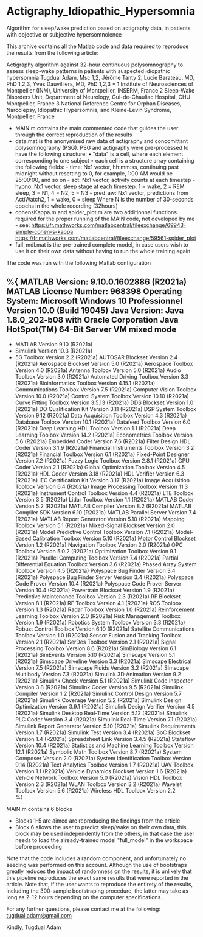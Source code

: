 # Actigraphy_Idiopathic_Hypersomnia
Algorithm for sleep/wake prediction based on actigraphy data, in patients with objective or subjective hypersomnolence

This archive contains all the Matlab code and data required to reproduce the results from the following article:

Actigraphy algorithm against 32-hour continuous polysomnography to assess sleep-wake patterns in patients with suspected idiopathic hypersomnia
Tugdual Adam, Msc 1,2, Jérôme Tanty 2, Lucie Barateau, MD, PhD 1,2,3, Yves Dauvilliers, MD, PhD 1,2,3 *
1 Institute of Neurosciences of Montpellier (INM), University of Montpellier, INSERM, France 
2 Sleep-Wake Disorders Unit, Department of Neurology, Gui-de-Chauliac Hospital, CHU Montpellier, France
3 National Reference Centre for Orphan Diseases, Narcolepsy, Idiopathic Hypersomnia, and Kleine-Levin Syndrome, Montpellier, France

- MAIN.m contains the main commented code that guides the user through the correct reproduction of the results
- data.mat is the anonymised raw data of actigraphy and concomittant polysomnography (PSG). PSG and actigraphy were pre-processed to have the following structure:
  • "data" is a cell, where each element corresponding to one subject
  • each cell is a structure array containing the following fields: 
      - time: Nx1 vector, hh:mm:ss, continuing past midnight without resetting to 0, for example, 1:00 AM would be 25:00:00, and so on
      - act: Nx1 vector, activity counts at each timestep
      - hypno: Nx1 vector, sleep stage at each timestep: 1 = wake, 2 = REM sleep, 3 = N1, 4 = N2, 5 = N3
      - pred_aw: Nx1 vector, predictions from ActiWatch2, 1 = wake, 0 = sleep
      Where N is the number of 30-seconds epochs in the whole recording (32hours)
- cohensKappa.m and spider_plot.m are two additionnal functions required for the proper running of the MAIN code, not developed by me
       - see: https://fr.mathworks.com/matlabcentral/fileexchange/69943-simple-cohen-s-kappa      https://fr.mathworks.com/matlabcentral/fileexchange/59561-spider_plot
- full_mdl.mat is the pre-trained complete model, in case users wish to use it on their own data without having to run the whole training again

The code was run with the following Matlab configuration 

%{
MATLAB Version: 9.10.0.1602886 (R2021a)
 MATLAB License Number: 968398
Operating System: Microsoft Windows 10 Professionnel Version 10.0 (Build 19045)
Java Version: Java 1.8.0_202-b08 with Oracle Corporation Java HotSpot(TM) 64-Bit Server VM mixed mode
-----------------------------------------------------------------------------------------------------
- MATLAB                                                Version 9.10        (R2021a)
- Simulink                                              Version 10.3        (R2021a)
- 5G Toolbox                                            Version 2.2         (R2021a)
AUTOSAR Blockset                                      Version 2.4         (R2021a)
Aerospace Blockset                                    Version 5.0         (R2021a)
Aerospace Toolbox                                     Version 4.0         (R2021a)
Antenna Toolbox                                       Version 5.0         (R2021a)
Audio Toolbox                                         Version 3.0         (R2021a)
Automated Driving Toolbox                             Version 3.3         (R2021a)
Bioinformatics Toolbox                                Version 4.15.1      (R2021a)
Communications Toolbox                                Version 7.5         (R2021a)
Computer Vision Toolbox                               Version 10.0        (R2021a)
Control System Toolbox                                Version 10.10       (R2021a)
Curve Fitting Toolbox                                 Version 3.5.13      (R2021a)
DDS Blockset                                          Version 1.0         (R2021a)
DO Qualification Kit                                  Version 3.11        (R2021a)
DSP System Toolbox                                    Version 9.12        (R2021a)
Data Acquisition Toolbox                              Version 4.3         (R2021a)
Database Toolbox                                      Version 10.1        (R2021a)
Datafeed Toolbox                                      Version 6.0         (R2021a)
Deep Learning HDL Toolbox                             Version 1.1         (R2021a)
Deep Learning Toolbox                                 Version 14.2        (R2021a)
Econometrics Toolbox                                  Version 5.6         (R2021a)
Embedded Coder                                        Version 7.6         (R2021a)
Filter Design HDL Coder                               Version 3.1.9       (R2021a)
Financial Instruments Toolbox                         Version 3.2         (R2021a)
Financial Toolbox                                     Version 6.1         (R2021a)
Fixed-Point Designer                                  Version 7.2         (R2021a)
Fuzzy Logic Toolbox                                   Version 2.8.1       (R2021a)
GPU Coder                                             Version 2.1         (R2021a)
Global Optimization Toolbox                           Version 4.5         (R2021a)
HDL Coder                                             Version 3.18        (R2021a)
HDL Verifier                                          Version 6.3         (R2021a)
IEC Certification Kit                                 Version 3.17        (R2021a)
Image Acquisition Toolbox                             Version 6.4         (R2021a)
Image Processing Toolbox                              Version 11.3        (R2021a)
Instrument Control Toolbox                            Version 4.4         (R2021a)
LTE Toolbox                                           Version 3.5         (R2021a)
Lidar Toolbox                                         Version 1.1         (R2021a)
MATLAB Coder                                          Version 5.2         (R2021a)
MATLAB Compiler                                       Version 8.2         (R2021a)
MATLAB Compiler SDK                                   Version 6.10        (R2021a)
MATLAB Parallel Server                                Version 7.4         (R2021a)
MATLAB Report Generator                               Version 5.10        (R2021a)
Mapping Toolbox                                       Version 5.1         (R2021a)
Mixed-Signal Blockset                                 Version 2.0         (R2021a)
Model Predictive Control Toolbox                      Version 7.1         (R2021a)
Model-Based Calibration Toolbox                       Version 5.10        (R2021a)
Motor Control Blockset                                Version 1.2         (R2021a)
Navigation Toolbox                                    Version 2.0         (R2021a)
OPC Toolbox                                           Version 5.0.2       (R2021a)
Optimization Toolbox                                  Version 9.1         (R2021a)
Parallel Computing Toolbox                            Version 7.4         (R2021a)
Partial Differential Equation Toolbox                 Version 3.6         (R2021a)
Phased Array System Toolbox                           Version 4.5         (R2021a)
Polyspace Bug Finder                                  Version 3.4         (R2021a)
Polyspace Bug Finder Server                           Version 3.4         (R2021a)
Polyspace Code Prover                                 Version 10.4        (R2021a)
Polyspace Code Prover Server                          Version 10.4        (R2021a)
Powertrain Blockset                                   Version 1.9         (R2021a)
Predictive Maintenance Toolbox                        Version 2.3         (R2021a)
RF Blockset                                           Version 8.1         (R2021a)
RF Toolbox                                            Version 4.1         (R2021a)
ROS Toolbox                                           Version 1.3         (R2021a)
Radar Toolbox                                         Version 1.0         (R2021a)
Reinforcement Learning Toolbox                        Version 2.0         (R2021a)
Risk Management Toolbox                               Version 1.9         (R2021a)
Robotics System Toolbox                               Version 3.3         (R2021a)
Robust Control Toolbox                                Version 6.10        (R2021a)
Satellite Communications Toolbox                      Version 1.0         (R2021a)
Sensor Fusion and Tracking Toolbox                    Version 2.1         (R2021a)
SerDes Toolbox                                        Version 2.1         (R2021a)
Signal Processing Toolbox                             Version 8.6         (R2021a)
SimBiology                                            Version 6.1         (R2021a)
SimEvents                                             Version 5.10        (R2021a)
Simscape                                              Version 5.1         (R2021a)
Simscape Driveline                                    Version 3.3         (R2021a)
Simscape Electrical                                   Version 7.5         (R2021a)
Simscape Fluids                                       Version 3.2         (R2021a)
Simscape Multibody                                    Version 7.3         (R2021a)
Simulink 3D Animation                                 Version 9.2         (R2021a)
Simulink Check                                        Version 5.1         (R2021a)
Simulink Code Inspector                               Version 3.8         (R2021a)
Simulink Coder                                        Version 9.5         (R2021a)
Simulink Compiler                                     Version 1.2         (R2021a)
Simulink Control Design                               Version 5.7         (R2021a)
Simulink Coverage                                     Version 5.2         (R2021a)
Simulink Design Optimization                          Version 3.9.1       (R2021a)
Simulink Design Verifier                              Version 4.5         (R2021a)
Simulink Desktop Real-Time                            Version 5.12        (R2021a)
Simulink PLC Coder                                    Version 3.4         (R2021a)
Simulink Real-Time                                    Version 7.1         (R2021a)
Simulink Report Generator                             Version 5.10        (R2021a)
Simulink Requirements                                 Version 1.7         (R2021a)
Simulink Test                                         Version 3.4         (R2021a)
SoC Blockset                                          Version 1.4         (R2021a)
Spreadsheet Link                                      Version 3.4.5       (R2021a)
Stateflow                                             Version 10.4        (R2021a)
Statistics and Machine Learning Toolbox               Version 12.1        (R2021a)
Symbolic Math Toolbox                                 Version 8.7         (R2021a)
System Composer                                       Version 2.0         (R2021a)
System Identification Toolbox                         Version 9.14        (R2021a)
Text Analytics Toolbox                                Version 1.7         (R2021a)
UAV Toolbox                                           Version 1.1         (R2021a)
Vehicle Dynamics Blockset                             Version 1.6         (R2021a)
Vehicle Network Toolbox                               Version 5.0         (R2021a)
Vision HDL Toolbox                                    Version 2.3         (R2021a)
WLAN Toolbox                                          Version 3.2         (R2021a)
Wavelet Toolbox                                       Version 5.6         (R2021a)
Wireless HDL Toolbox                                  Version 2.2  
%}


MAIN.m contains 6 blocks
- Blocks 1-5 are aimed are reproducing the findings from the article
- Block 6 allows the user to predict sleep/wake on their own data, this block may be used independently from the others, in that case the user needs to load the already-trained model "full_model" in the workspace before proceeding 

Note that the code includes a random component, and unfortunately no seeding was performed on this account. 
Although the use of bootstraps greatly reduces the impact of randomness on the results, it is unlikely that this pipeline reproduces the exact same results that were reported in the article.
Note that, if the user wants to reproduce the entirety of the results, including the 300-sample bootstraping procedure, the latter may take as long as 2-12 hours depending on the computer specifications.

For any further questions, please contact me at the following:
tugdual.adam@gmail.com

Kindly, Tugdual Adam
